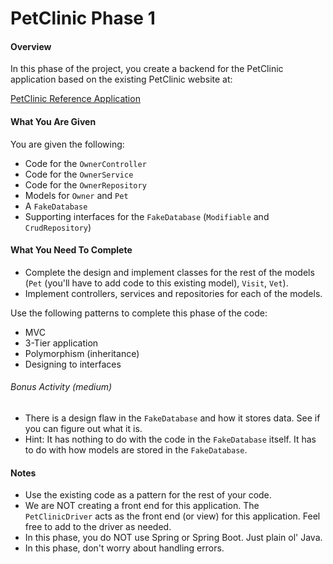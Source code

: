 # PetClinic Phase 1

#### Overview
In this phase of the project, you create a backend for the PetClinic application based on the existing PetClinic website at: 

[PetClinic Reference Application](http://petclinic.cognizantacademy.com)

#### What You Are Given
You are given the following:
* Code for the `OwnerController`
* Code for the `OwnerService`
* Code for the `OwnerRepository`
* Models for `Owner` and `Pet`
* A `FakeDatabase`
* Supporting interfaces for the `FakeDatabase` (`Modifiable` and `CrudRepository`)

#### What You Need To Complete
* Complete the design and implement classes for the rest of the models (`Pet` (you'll have to add code to this existing model), `Visit`, `Vet`).
* Implement controllers, services and repositories for each of the models.

Use the following patterns to complete this phase of the code:

* MVC
* 3-Tier application
* Polymorphism (inheritance)
* Designing to interfaces

###### Bonus Activity (medium)
* There is a design flaw in the `FakeDatabase` and how it stores data.  See if you can figure out what it is.
* Hint:  It has nothing to do with the code in the `FakeDatabase` itself.  It has to do with how models are stored in the `FakeDatabase`.

#### Notes
* Use the existing code as a pattern for the rest of your code.
* We are NOT creating a front end for this application.  The `PetClinicDriver` acts as the front end (or view) for this application. Feel free to add to the driver as needed.
* In this phase, you do NOT use Spring or Spring Boot.  Just plain ol' Java.
* In this phase, don't worry about handling errors.